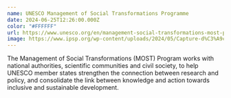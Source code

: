 ```yaml
---
name: UNESCO Management of Social Transformations Programme
date: 2024-06-25T12:26:00.000Z
color: "#FFFFFF"
url: https://www.unesco.org/en/management-social-transformations-most-programme
image: https://www.ipsp.org/wp-content/uploads/2024/05/Capture-d%C3%A9cran-2024-05-30-153541.png
---
```

The Management of Social Transformations (MOST) Program works with national authorities, scientific communities and civil society, to help UNESCO member states strengthen the connection between research and policy, and consolidate the link between knowledge and action towards inclusive and sustainable development.

